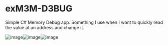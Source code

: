 # exM3M-D3BUG
Simple C# Memory Debug app. Something I use when I want to quickly read the value at an address and change it.

![image](https://user-images.githubusercontent.com/80198020/125757071-5a7da7a9-049f-483b-a0ca-137f88866b83.png)![image](https://user-images.githubusercontent.com/80198020/125757121-2846fe54-4ff6-4271-b36c-81d3724fcd9c.png)![image](https://user-images.githubusercontent.com/80198020/125757227-3034ad0f-acb6-4424-9ec9-6c45982fc97f.png)

